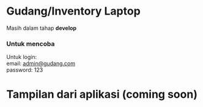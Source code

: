 # Gudang/Inventory Laptop

Masih dalam tahap <b>develop</b>

### Untuk mencoba
Untuk login: <br>
email: admin@gudang.com <br>
password: 123

# Tampilan dari aplikasi (coming soon)
